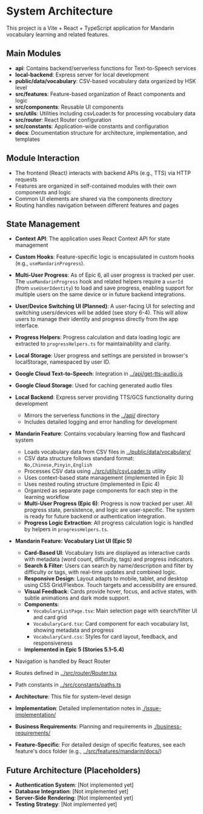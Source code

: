 # System Architecture

This project is a Vite + React + TypeScript application for Mandarin vocabulary learning and related features.

## Main Modules

- **api**: Contains backend/serverless functions for Text-to-Speech services
- **local-backend**: Express server for local development
- **public/data/vocabulary**: CSV-based vocabulary data organized by HSK level
- **src/features**: Feature-based organization of React components and logic
- **src/components**: Reusable UI components
- **src/utils**: Utilities including csvLoader.ts for processing vocabulary data
- **src/router**: React Router configuration
- **src/constants**: Application-wide constants and configuration
- **docs**: Documentation structure for architecture, implementation, and templates

## Module Interaction

- The frontend (React) interacts with backend APIs (e.g., TTS) via HTTP requests
- Features are organized in self-contained modules with their own components and logic
- Common UI elements are shared via the components directory
- Routing handles navigation between different features and pages

## State Management

- **Context API**: The application uses React Context API for state management
- **Custom Hooks**: Feature-specific logic is encapsulated in custom hooks (e.g., `useMandarinProgress`).
- **Multi-User Progress**: As of Epic 6, all user progress is tracked per user. The `useMandarinProgress` hook and related helpers require a `userId` (from `useUserIdentity`) to load and save progress, enabling support for multiple users on the same device or in future backend integrations.
- **User/Device Switching UI (Planned)**: A user-facing UI for selecting and switching users/devices will be added (see story 6-4). This will allow users to manage their identity and progress directly from the app interface.
- **Progress Helpers**: Progress calculation and data loading logic are extracted to `progressHelpers.ts` for maintainability and clarity.
- **Local Storage**: User progress and settings are persisted in browser's localStorage, namespaced by user ID.

- **Google Cloud Text-to-Speech**: Integration in [../api/get-tts-audio.js](../api/get-tts-audio.js)
- **Google Cloud Storage**: Used for caching generated audio files

- **Local Backend**: Express server providing TTS/GCS functionality during development

  - Mirrors the serverless functions in the [../api/](../api/) directory
  - Includes detailed logging and error handling for development

- **Mandarin Feature**: Contains vocabulary learning flow and flashcard system

  - Loads vocabulary data from CSV files in [../public/data/vocabulary/](../public/data/vocabulary/)
  - CSV data structure follows standard format: `No,Chinese,Pinyin,English`
  - Processes CSV data using [../src/utils/csvLoader.ts](../src/utils/csvLoader.ts) utility
  - Uses context-based state management (implemented in Epic 3)
  - Uses nested routing structure (implemented in Epic 4)
  - Organized as separate page components for each step in the learning workflow
  - **Multi-User Progress (Epic 6)**: Progress is now tracked per user. All progress state, persistence, and logic are user-specific. The system is ready for future backend or authentication integration.
  - **Progress Logic Extraction**: All progress calculation logic is handled by helpers in `progressHelpers.ts`.

- **Mandarin Feature: Vocabulary List UI (Epic 5)**

  - **Card-Based UI**: Vocabulary lists are displayed as interactive cards with metadata (word count, difficulty, tags) and progress indicators.
  - **Search & Filter**: Users can search by name/description and filter by difficulty or tags, with real-time updates and combined logic.
  - **Responsive Design**: Layout adapts to mobile, tablet, and desktop using CSS Grid/Flexbox. Touch targets and accessibility are ensured.
  - **Visual Feedback**: Cards provide hover, focus, and active states, with subtle animations and dark mode support.
  - **Components**:
    - `VocabularyListPage.tsx`: Main selection page with search/filter UI and card grid
    - `VocabularyCard.tsx`: Card component for each vocabulary list, showing metadata and progress
    - `VocabularyCard.css`: Styles for card layout, feedback, and responsiveness
  - **Implemented in Epic 5 (Stories 5.1–5.4)**

- Navigation is handled by React Router
- Routes defined in [../src/router/Router.tsx](../src/router/Router.tsx)
- Path constants in [../src/constants/paths.ts](../src/constants/paths.ts)

- **Architecture**: This file for system-level design
- **Implementation**: Detailed implementation notes in [./issue-implementation/](./issue-implementation/)
- **Business Requirements**: Planning and requirements in [./business-requirements/](./business-requirements/)
- **Feature-Specific**: For detailed design of specific features, see each feature's docs folder (e.g., [../src/features/mandarin/docs/](../src/features/mandarin/docs/))

## Future Architecture (Placeholders)

- **Authentication System**: [Not implemented yet]
- **Database Integration**: [Not implemented yet]
- **Server-Side Rendering**: [Not implemented yet]
- **Testing Strategy**: [Not implemented yet]
